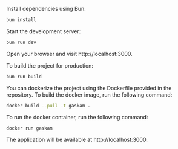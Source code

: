 Install dependencies using Bun:

```bash
bun install
```

Start the development server:

```bash
bun run dev
```
Open your browser and visit http://localhost:3000.

To build the project for production:

```bash
bun run build
```

You can dockerize the project using the Dockerfile provided in the repository. To build the docker image, run the following command:

```bash
docker build --pull -t gaskam .
```

To run the docker container, run the following command:

```bash
docker run gaskam
```

The application will be available at http://localhost:3000.